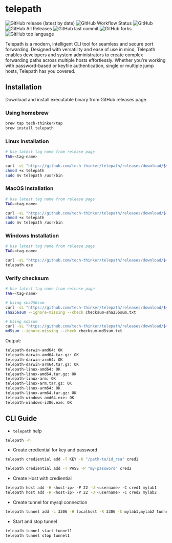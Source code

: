 # telepath
![GitHub release (latest by date)](https://img.shields.io/github/v/release/tech-thinker/telepath)
![GitHub Workflow Status](https://img.shields.io/github/actions/workflow/status/tech-thinker/telepath/release.yaml)
![GitHub](https://img.shields.io/github/license/tech-thinker/telepath)
![GitHub All Releases](https://img.shields.io/github/downloads/tech-thinker/telepath/total)
![GitHub last commit](https://img.shields.io/github/last-commit/tech-thinker/telepath)
![GitHub forks](https://img.shields.io/github/forks/tech-thinker/telepath)
![GitHub top language](https://img.shields.io/github/languages/top/tech-thinker/telepath)

Telepath is a modern, intelligent CLI tool for seamless and secure port forwarding.
Designed with versatility and ease of use in mind, Telepath enables developers and system administrators to create complex forwarding paths across multiple hosts effortlessly.
Whether you're working with password-based or keyfile authentication, single or multiple jump hosts, Telepath has you covered.

## Installation
Download and install executable binary from GitHub releases page.

### Using homebrew
```sh
brew tap tech-thinker/tap
brew install telepath
```

### Linux Installation
```sh
# Use latest tag name from release page
TAG=<tag-name>

curl -sL "https://github.com/tech-thinker/telepath/releases/download/${TAG}/telepath-linux-amd64" -o telepath
chmod +x telepath
sudo mv telepath /usr/bin
```

### MacOS Installation
```sh
# Use latest tag name from release page
TAG=<tag-name>

curl -sL "https://github.com/tech-thinker/telepath/releases/download/${TAG}/telepath-darwin-amd64" -o telepath
chmod +x telepath
sudo mv telepath /usr/bin
```

### Windows Installation
```sh
# Use latest tag name from release page
TAG=<tag-name>

curl -sL "https://github.com/tech-thinker/telepath/releases/download/${TAG}/telepath-windows-amd64.exe" -o telepath.exe
telepath.exe
```

### Verify checksum
```sh
# Use latest tag name from release page
TAG=<tag-name>

# Using sha256sum
curl -sL "https://github.com/tech-thinker/telepath/releases/download/${TAG}/checksum-sha256sum.txt" -o checksum-sha256sum.txt
sha256sum --ignore-missing --check checksum-sha256sum.txt

# Using md5sum
curl -sL "https://github.com/tech-thinker/telepath/releases/download/${TAG}/checksum-md5sum.txt" -o checksum-md5sum.txt
md5sum --ignore-missing --check checksum-md5sum.txt
```
Output:
```sh
telepath-darwin-amd64: OK
telepath-darwin-amd64.tar.gz: OK
telepath-darwin-arm64: OK
telepath-darwin-arm64.tar.gz: OK
telepath-linux-amd64: OK
telepath-linux-amd64.tar.gz: OK
telepath-linux-arm: OK
telepath-linux-arm.tar.gz: OK
telepath-linux-arm64: OK
telepath-linux-arm64.tar.gz: OK
telepath-windows-amd64.exe: OK
telepath-windows-i386.exe: OK
```

## CLI Guide
- `telepath` help
```sh
telepath -h
```

- Create crediential for key and password
```sh
telepath crediential add -T KEY -K "/path-to/id_rsa" cred1

telepath crediential add -T PASS -P "my-password" cred2
```

- Create Host with crediential
```sh
telepath host add -H <host-ip> -P 22 -U <username> -C cred1 mylab1
telepath host add -H <host-ip> -P 22 -U <username> -C cred2 mylab2
```

- Create tunnel for mysql connection
```sh
telepath tunnel add -L 3306 -H localhost -R 3306 -C mylab1,mylab2 tunnel1
```

- Start and stop tunnel
```sh
telepath tunnel start tunnel1
telepath tunnel stop tunnel1
```
